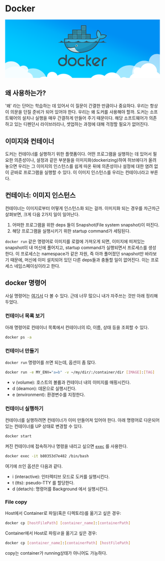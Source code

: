 # Docker

![Docker](../../../../assets/images/docker_1.png)

## 왜 사용하는가?

'왜' 라는 단어는 학습하는 데 있어서 이 질문이 간결한 만큼이나 중요하다. 우리는 항상 이 의문을 던질 준비가 되어 있어야 한다.
우리는 왜 도커를 사용해야 할까. 도커는 소프트웨어의 설치나 실행을 매우 간결하게 만들어 주기 때문이다. 해당 소프트웨어가
의존하고 있는 디펜던시 라이브러리나, 셋업하는 과정에 대해 걱정할 필요가 없어진다.

## 이미지와 컨테이너

도커는 컨테이너를 실행하기 위한 플랫폼이다.
어떤 프로그램을 실행하는 데 있어서 필요한 의존성이나, 설정과 같은 부분들을 이미지화(dockerizing)하여
허브에다가 올려놓으면 우리는 그 이미지의 인스턴스를 쉽게 따온 뒤에 의존성이나 설정에 대한 염려 없이 곧바로 프로그램을 실행할 수 있다.
이 이미지 인스턴스를 우리는 컨테이너라고 부른다.

## 컨테이너: 이미지 인스턴스

컨테이너는 이미지로부터 어떻게 인스턴스화 되는 걸까. 이미지화 되는 경우를 차근차근 살펴보면, 크게 다음 2가지 일이 일어난다.

1. 어떠한 프로그램을 위한 deps 들이 Snapshot(File system snapshot)이 떠진다.
2. 해당 프로그램을 실행시키기 위한 startup command가 세팅된다.

`docker run` 같은 명령어로 이미지를 로컬에 가져오게 되면, 이미지에 떠져있는 snapshot이 내 머신에 풀어지고,
startup command가 실행되면서 프로세스를 생성한다. 이 프로세스는 namespace가 같은 자원, 즉 아까 풀어졌던 snapshot만
바라보기 때문에, 머신에 이미 설치되어 있던 다른 deps들과 충돌할 일이 없어진다. 이는 프로세스 네임스페이싱이라고 한다.

## docker 명령어

사실 명령어는 [여기서](https://docs.docker.com/engine/reference/commandline/docker/) 다 볼 수 있다.
근데 너무 많으니 내가 자주쓰는 것만 아래 정리해두었다.

### 컨테이너 목록 보기

아래 명령어로 컨테이너 목록에서 컨테이너의 ID, 이름, 상태 등을 조회할 수 있다.
```bash
docker ps -a
```

### 컨테이너 만들기

`docker run` 명령어를 쓰면 되는데, 옵션이 좀 많다.
```bash
docker run -e MY_ENV="a=b" -v ~/my/dir/:/container/dir [IMAGE]:[TAG]
```

- v (volume): 호스트의 볼륨과 컨테이너 내의 이미지를 매핑시킨다.
- d (deamon): 데몬으로 실행시킨다.
- e (environment): 환경변수를 지정한다.

### 컨테이너 실행하기

컨테이너를 실행하려면 컨테이너가 이미 만들어져 있어야 한다. 아래 명령어로 다운되어 있는 컨테이너를 UP 상태로 변경할 수 있다.

```bash
docker start
```

켜진 컨테이너에 접속하거나 명령을 내리고 싶으면 [`exec`](https://docs.docker.com/engine/reference/commandline/exec/) 를 사용한다.
```bash
docker exec -it b80353d7e482 /bin/bash
```

여기에 쓰인 옵션은 다음과 같다.
- i (interactive): 인터렉티브 모드로 도커를 실행시킨다.
- t (tts): pseudo-TTY 를 할당한다.
- d (detach): 명령어를 Background 에서 실행시킨다.

### File copy

Host에서 Container로 파일(혹은 디렉토리)를 옮기고 싶은 경우:

```bash
docker cp [hostFilePath] [container_name]:[containerPath]
```

Container에서 Host로 파링ㄹ을 옮기고 싶은 경우:

```bash
docker cp [container_name]:[containerPath] [hostFilePath]
```

copy는 container가 running상태가 아니어도 가능하다.
